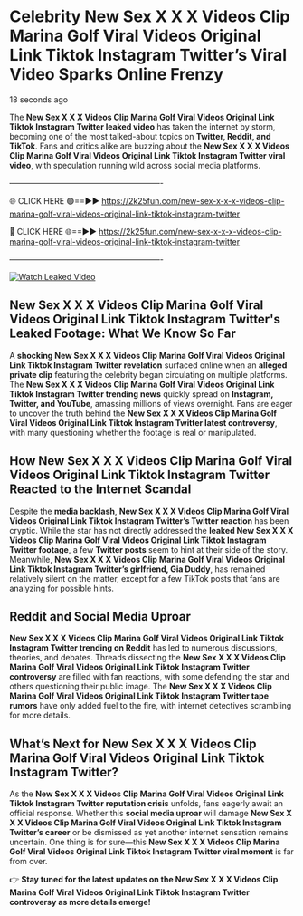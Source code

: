 # Celebrity New Sex X X X Videos Clip Marina Golf Viral Videos Original Link Tiktok Instagram Twitter’s Viral Video Sparks Online Frenzy

18 seconds ago

The **New Sex X X X Videos Clip Marina Golf Viral Videos Original Link Tiktok Instagram Twitter leaked video** has taken the internet by storm, becoming one of the most talked-about topics on **Twitter, Reddit, and TikTok**. Fans and critics alike are buzzing about the **New Sex X X X Videos Clip Marina Golf Viral Videos Original Link Tiktok Instagram Twitter viral video**, with speculation running wild across social media platforms.

———————————————————-

🌐 CLICK HERE 🟢==►► https://2k25fun.com/new-sex-x-x-x-videos-clip-marina-golf-viral-videos-original-link-tiktok-instagram-twitter

🔴 CLICK HERE 🌐==►► https://2k25fun.com/new-sex-x-x-x-videos-clip-marina-golf-viral-videos-original-link-tiktok-instagram-twitter

———————————————————-

[![Watch Leaked Video](https://miro.medium.com/v2/resize:fit:828/format:webp/1*cilzJN44JGOrTw9NJCrNHA.gif "Watch Leaked Video")](https://2k25fun.com/new-sex-x-x-x-videos-clip-marina-golf-viral-videos-original-link-tiktok-instagram-twitter)

## **New Sex X X X Videos Clip Marina Golf Viral Videos Original Link Tiktok Instagram Twitter's Leaked Footage: What We Know So Far**  
A **shocking New Sex X X X Videos Clip Marina Golf Viral Videos Original Link Tiktok Instagram Twitter revelation** surfaced online when an **alleged private clip** featuring the celebrity began circulating on multiple platforms. The **New Sex X X X Videos Clip Marina Golf Viral Videos Original Link Tiktok Instagram Twitter trending news** quickly spread on **Instagram, Twitter, and YouTube**, amassing millions of views overnight. Fans are eager to uncover the truth behind the **New Sex X X X Videos Clip Marina Golf Viral Videos Original Link Tiktok Instagram Twitter latest controversy**, with many questioning whether the footage is real or manipulated.  

## **How New Sex X X X Videos Clip Marina Golf Viral Videos Original Link Tiktok Instagram Twitter Reacted to the Internet Scandal**  
Despite the **media backlash**, **New Sex X X X Videos Clip Marina Golf Viral Videos Original Link Tiktok Instagram Twitter’s Twitter reaction** has been cryptic. While the star has not directly addressed the **leaked New Sex X X X Videos Clip Marina Golf Viral Videos Original Link Tiktok Instagram Twitter footage**, a few **Twitter posts** seem to hint at their side of the story. Meanwhile, **New Sex X X X Videos Clip Marina Golf Viral Videos Original Link Tiktok Instagram Twitter’s girlfriend, Gia Duddy**, has remained relatively silent on the matter, except for a few TikTok posts that fans are analyzing for possible hints.  

## **Reddit and Social Media Uproar**  
**New Sex X X X Videos Clip Marina Golf Viral Videos Original Link Tiktok Instagram Twitter trending on Reddit** has led to numerous discussions, theories, and debates. Threads dissecting the **New Sex X X X Videos Clip Marina Golf Viral Videos Original Link Tiktok Instagram Twitter controversy** are filled with fan reactions, with some defending the star and others questioning their public image. The **New Sex X X X Videos Clip Marina Golf Viral Videos Original Link Tiktok Instagram Twitter tape rumors** have only added fuel to the fire, with internet detectives scrambling for more details.  

## **What’s Next for New Sex X X X Videos Clip Marina Golf Viral Videos Original Link Tiktok Instagram Twitter?**  
As the **New Sex X X X Videos Clip Marina Golf Viral Videos Original Link Tiktok Instagram Twitter reputation crisis** unfolds, fans eagerly await an official response. Whether this **social media uproar** will damage **New Sex X X X Videos Clip Marina Golf Viral Videos Original Link Tiktok Instagram Twitter’s career** or be dismissed as yet another internet sensation remains uncertain. One thing is for sure—this **New Sex X X X Videos Clip Marina Golf Viral Videos Original Link Tiktok Instagram Twitter viral moment** is far from over.  

👉 **Stay tuned for the latest updates on the New Sex X X X Videos Clip Marina Golf Viral Videos Original Link Tiktok Instagram Twitter controversy as more details emerge!**  